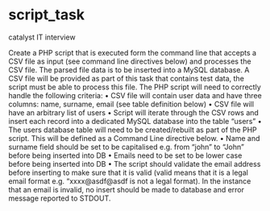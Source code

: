 # script_task
catalyst IT interview

Create a PHP script that is executed form the command line that accepts a CSV file as input
(see command line directives below) and processes the CSV file. The parsed file data is to be
inserted into a MySQL database. A CSV file will be provided as part of this task that contains
test data, the script must be able to process this file.
The PHP script will need to correctly handle the following criteria:
• CSV file will contain user data and have three columns: name, surname, email
(see table definition below)
• CSV file will have an arbitrary list of users
• Script will iterate through the CSV rows and insert each record into a dedicated
MySQL database into the table “users”
• The users database table will need to be created/rebuilt as part of the PHP
script. This will be defined as a Command Line directive below.
• Name and surname field should be set to be capitalised e.g. from “john” to
“John” before being inserted into DB
• Emails need to be set to be lower case before being inserted into DB
• The script should validate the email address before inserting to make sure that
it is valid (valid means that it is a legal email format e.g. “xxxx@asdf@asdf is
not a legal format). In the instance that an email is invalid, no insert should be
made to database and error message reported to STDOUT.
